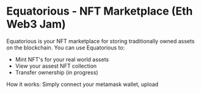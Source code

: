 # Equatorious - NFT Marketplace (Eth Web3 Jam)
Equatorious is your NFT marketplace for storing traditionally owned assets on the blockchain. 
You can use Equatorious to:
- Mint NFT's for your real world assets
- View your assest NFT collection
- Transfer ownership (in progress)


How it works:
Simply connect your metamask wallet, upload 